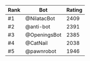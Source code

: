 Rank|Bot|Rating
---|---|---
#1|@NilatacBot|2409
#2|@anti-bot|2391
#3|@OpeningsBot|2385
#4|@CatNail|2038
#5|@pawnrobot|1946
